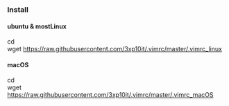 ### Install

#### ubuntu & mostLinux
cd  
wget https://raw.githubusercontent.com/3xp10it/.vimrc/master/.vimrc_linux

#### macOS
cd  
wget https://raw.githubusercontent.com/3xp10it/.vimrc/master/.vimrc_macOS
